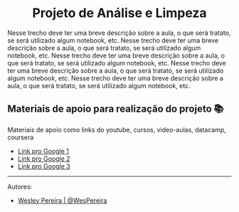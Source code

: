 <h1 align="center"> Projeto de Análise e Limpeza </h1>

Nesse trecho deve ter uma breve descrição sobre a aula, o que será tratato, se será utilizado algum notebook, etc. Nesse trecho deve ter uma breve descrição sobre a aula, o que será tratato, se será utilizado algum notebook, etc. Nesse trecho deve ter uma breve descrição sobre a aula, o que será tratato, se será utilizado algum notebook, etc. Nesse trecho deve ter uma breve descrição sobre a aula, o que será tratato, se será utilizado algum notebook, etc. Nesse trecho deve ter uma breve descrição sobre a aula, o que será tratato, se será utilizado algum notebook, etc.

## Materiais de apoio para realização do projeto :books:
Materiais de apoio como links do youtube, cursos, video-aulas, datacamp, coursera
- [Link pro Google 1](https://www.google.com/)
- [Link pro Google 2](https://www.google.com/)
- [Link pro Google 3](https://www.google.com/)

----

Autores:
- [Wesley Pereira | @WesPereira](https://github.com/wespereira)

